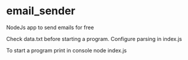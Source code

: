 # email_sender
NodeJs app to send emails for free

Check data.txt before starting a program. 
Configure parsing in index.js 

To start a program print in console node index.js
